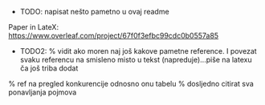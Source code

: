 - TODO: napisat nešto pametno u ovaj readme

Paper in LateX: https://www.overleaf.com/project/67f0f3efbc99cdc0b0557a85

- TODO2: % vidit ako moren naj još kakove pametne reference. I povezat svaku referencu na smisleno misto u tekst (napreduje)...piše na latexu ča još triba dodat

% ref na pregled konkurencije odnosno onu tabelu
% dosljedno citirat sva ponavljanja pojmova
